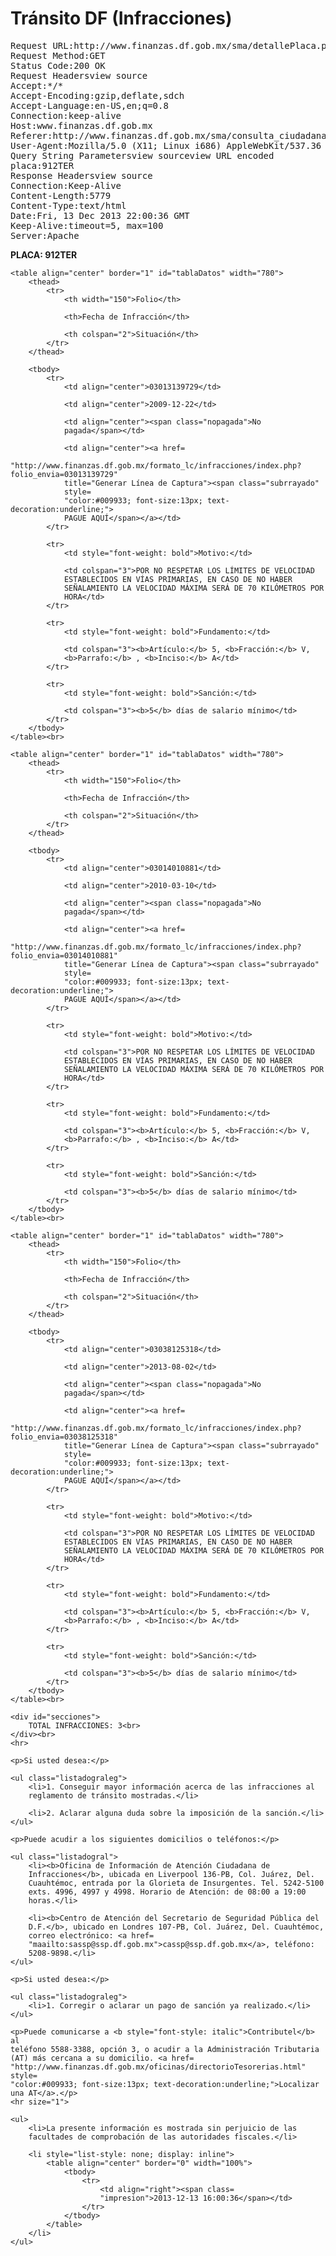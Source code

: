 Tránsito DF (Infracciones)
===
<pre>
Request URL:http://www.finanzas.df.gob.mx/sma/detallePlaca.php?placa=912TER
Request Method:GET
Status Code:200 OK
Request Headersview source
Accept:*/*
Accept-Encoding:gzip,deflate,sdch
Accept-Language:en-US,en;q=0.8
Connection:keep-alive
Host:www.finanzas.df.gob.mx
Referer:http://www.finanzas.df.gob.mx/sma/consulta_ciudadana.php
User-Agent:Mozilla/5.0 (X11; Linux i686) AppleWebKit/537.36 (KHTML, like Gecko) Chrome/31.0.1650.63 Safari/537.36
Query String Parametersview sourceview URL encoded
placa:912TER
Response Headersview source
Connection:Keep-Alive
Content-Length:5779
Content-Type:text/html
Date:Fri, 13 Dec 2013 22:00:36 GMT
Keep-Alive:timeout=5, max=100
Server:Apache
</pre>

<div id="contenido">
    <div id="busca_placa">
        <b>PLACA: <span class="titulo">912TER</span></b><br>
    </div>

    <table align="center" border="1" id="tablaDatos" width="780">
        <thead>
            <tr>
                <th width="150">Folio</th>

                <th>Fecha de Infracción</th>

                <th colspan="2">Situación</th>
            </tr>
        </thead>

        <tbody>
            <tr>
                <td align="center">03013139729</td>

                <td align="center">2009-12-22</td>

                <td align="center"><span class="nopagada">No
                pagada</span></td>

                <td align="center"><a href=
                "http://www.finanzas.df.gob.mx/formato_lc/infracciones/index.php?folio_envia=03013139729"
                title="Generar Línea de Captura"><span class="subrrayado"
                style=
                "color:#009933; font-size:13px; text-decoration:underline;">
                PAGUE AQUÍ</span></a></td>
            </tr>

            <tr>
                <td style="font-weight: bold">Motivo:</td>

                <td colspan="3">POR NO RESPETAR LOS LÍMITES DE VELOCIDAD
                ESTABLECIDOS EN VÍAS PRIMARIAS, EN CASO DE NO HABER
                SEÑALAMIENTO LA VELOCIDAD MÁXIMA SERÁ DE 70 KILÓMETROS POR
                HORA</td>
            </tr>

            <tr>
                <td style="font-weight: bold">Fundamento:</td>

                <td colspan="3"><b>Artículo:</b> 5, <b>Fracción:</b> V,
                <b>Parrafo:</b> , <b>Inciso:</b> A</td>
            </tr>

            <tr>
                <td style="font-weight: bold">Sanción:</td>

                <td colspan="3"><b>5</b> días de salario mínimo</td>
            </tr>
        </tbody>
    </table><br>

    <table align="center" border="1" id="tablaDatos" width="780">
        <thead>
            <tr>
                <th width="150">Folio</th>

                <th>Fecha de Infracción</th>

                <th colspan="2">Situación</th>
            </tr>
        </thead>

        <tbody>
            <tr>
                <td align="center">03014010881</td>

                <td align="center">2010-03-10</td>

                <td align="center"><span class="nopagada">No
                pagada</span></td>

                <td align="center"><a href=
                "http://www.finanzas.df.gob.mx/formato_lc/infracciones/index.php?folio_envia=03014010881"
                title="Generar Línea de Captura"><span class="subrrayado"
                style=
                "color:#009933; font-size:13px; text-decoration:underline;">
                PAGUE AQUÍ</span></a></td>
            </tr>

            <tr>
                <td style="font-weight: bold">Motivo:</td>

                <td colspan="3">POR NO RESPETAR LOS LÍMITES DE VELOCIDAD
                ESTABLECIDOS EN VÍAS PRIMARIAS, EN CASO DE NO HABER
                SEÑALAMIENTO LA VELOCIDAD MÁXIMA SERÁ DE 70 KILÓMETROS POR
                HORA</td>
            </tr>

            <tr>
                <td style="font-weight: bold">Fundamento:</td>

                <td colspan="3"><b>Artículo:</b> 5, <b>Fracción:</b> V,
                <b>Parrafo:</b> , <b>Inciso:</b> A</td>
            </tr>

            <tr>
                <td style="font-weight: bold">Sanción:</td>

                <td colspan="3"><b>5</b> días de salario mínimo</td>
            </tr>
        </tbody>
    </table><br>

    <table align="center" border="1" id="tablaDatos" width="780">
        <thead>
            <tr>
                <th width="150">Folio</th>

                <th>Fecha de Infracción</th>

                <th colspan="2">Situación</th>
            </tr>
        </thead>

        <tbody>
            <tr>
                <td align="center">03038125318</td>

                <td align="center">2013-08-02</td>

                <td align="center"><span class="nopagada">No
                pagada</span></td>

                <td align="center"><a href=
                "http://www.finanzas.df.gob.mx/formato_lc/infracciones/index.php?folio_envia=03038125318"
                title="Generar Línea de Captura"><span class="subrrayado"
                style=
                "color:#009933; font-size:13px; text-decoration:underline;">
                PAGUE AQUÍ</span></a></td>
            </tr>

            <tr>
                <td style="font-weight: bold">Motivo:</td>

                <td colspan="3">POR NO RESPETAR LOS LÍMITES DE VELOCIDAD
                ESTABLECIDOS EN VÍAS PRIMARIAS, EN CASO DE NO HABER
                SEÑALAMIENTO LA VELOCIDAD MÁXIMA SERÁ DE 70 KILÓMETROS POR
                HORA</td>
            </tr>

            <tr>
                <td style="font-weight: bold">Fundamento:</td>

                <td colspan="3"><b>Artículo:</b> 5, <b>Fracción:</b> V,
                <b>Parrafo:</b> , <b>Inciso:</b> A</td>
            </tr>

            <tr>
                <td style="font-weight: bold">Sanción:</td>

                <td colspan="3"><b>5</b> días de salario mínimo</td>
            </tr>
        </tbody>
    </table><br>

    <div id="secciones">
        TOTAL INFRACCIONES: 3<br>
    </div><br>
    <hr>

    <p>Si usted desea:</p>

    <ul class="listadograleg">
        <li>1. Conseguir mayor información acerca de las infracciones al
        reglamento de tránsito mostradas.</li>

        <li>2. Aclarar alguna duda sobre la imposición de la sanción.</li>
    </ul>

    <p>Puede acudir a los siguientes domicilios o teléfonos:</p>

    <ul class="listadogral">
        <li><b>Oficina de Información de Atención Ciudadana de
        Infracciones</b>, ubicada en Liverpool 136-PB, Col. Juárez, Del.
        Cuauhtémoc, entrada por la Glorieta de Insurgentes. Tel. 5242-5100
        exts. 4996, 4997 y 4998. Horario de Atención: de 08:00 a 19:00
        horas.</li>

        <li><b>Centro de Atención del Secretario de Seguridad Pública del
        D.F.</b>, ubicado en Londres 107-PB, Col. Juárez, Del. Cuauhtémoc,
        correo electrónico: <a href=
        "maailto:sassp@ssp.df.gob.mx">cassp@ssp.df.gob.mx</a>, teléfono:
        5208-9898.</li>
    </ul>

    <p>Si usted desea:</p>

    <ul class="listadograleg">
        <li>1. Corregir o aclarar un pago de sanción ya realizado.</li>
    </ul>

    <p>Puede comunicarse a <b style="font-style: italic">Contributel</b> al
    teléfono 5588-3388, opción 3, o acudir a la Administración Tributaria
    (AT) más cercana a su domicilio. <a href=
    "http://www.finanzas.df.gob.mx/oficinas/directorioTesorerias.html"
    style=
    "color:#009933; font-size:13px; text-decoration:underline;">Localizar
    una AT</a>.</p>
    <hr size="1">

    <ul>
        <li>La presente información es mostrada sin perjuicio de las
        facultades de comprobación de las autoridades fiscales.</li>

        <li style="list-style: none; display: inline">
            <table align="center" border="0" width="100%">
                <tbody>
                    <tr>
                        <td align="right"><span class=
                        "impresion">2013-12-13 16:00:36</span></td>
                    </tr>
                </tbody>
            </table>
        </li>
    </ul>
</div>